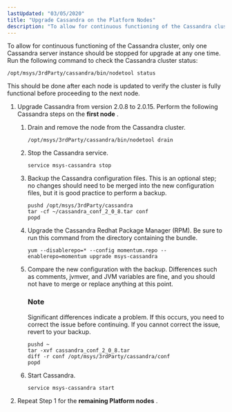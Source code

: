 ```yaml
---
lastUpdated: "03/05/2020"
title: "Upgrade Cassandra on the Platform Nodes"
description: "To allow for continuous functioning of the Cassandra cluster only one Cassandra server instance should be stopped for upgrade at any one time Run the following command to check the Cassandra cluster status This should be done after each node is updated to verify the cluster is fully functional before..."
---
```


To allow for continuous functioning of the Cassandra cluster, only one Cassandra server instance should be stopped for upgrade at any one time. Run the following command to check the Cassandra cluster status:

`/opt/msys/3rdParty/cassandra/bin/nodetool status`

This should be done after each node is updated to verify the cluster is fully functional before proceeding to the next node.

1.  Upgrade Cassandra from version 2.0.8 to 2.0.15\. Perform the following Cassandra steps on the **first node** .

    1.  Drain and remove the node from the Cassandra cluster.

        `/opt/msys/3rdParty/cassandra/bin/nodetool drain`
    2.  Stop the Cassandra service.

        `service msys-cassandra stop`
    3.  Backup the Cassandra configuration files. This is an optional step; no changes should need to be merged into the new configuration files, but it is good practice to perform a backup.

        ```
        pushd /opt/msys/3rdParty/cassandra
        tar -cf ~/cassandra_conf_2_0_8.tar conf
        popd
        ```

    4.  Upgrade the Cassandra Redhat Package Manager (RPM). Be sure to run this command from the directory containing the bundle.

        `yum --disablerepo=* --config momentum.repo --enablerepo=momentum upgrade msys-cassandra`
    5.  Compare the new configuration with the backup. Differences such as comments, jvmver, and JVM variables are fine, and you should not have to merge or replace anything at this point.

        ### Note

        Significant differences indicate a problem. If this occurs, you need to correct the issue before continuing. If you cannot correct the issue, revert to your backup.

        ```
        pushd ~
        tar -xvf cassandra_conf_2_0_8.tar
        diff -r conf /opt/msys/3rdParty/cassandra/conf
        popd
        ```

    6.  Start Cassandra.

        `service msys-cassandra start`

2.  Repeat Step 1 for the **remaining Platform nodes** .